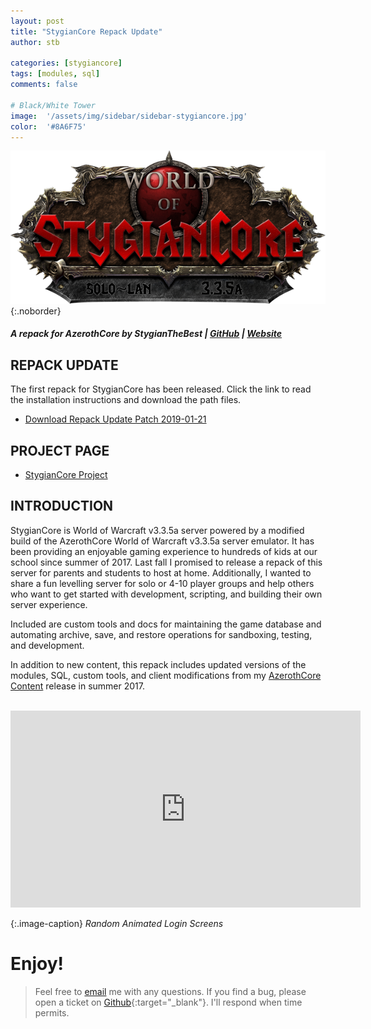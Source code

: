 ```yaml
---
layout: post
title: "StygianCore Repack Update"
author: stb

categories: [stygiancore]
tags: [modules, sql]
comments: false

# Black/White Tower
image: 	'/assets/img/sidebar/sidebar-stygiancore.jpg'
color: 	'#8A6F75'
---
```


![Black Lotus. Stygian.. the best!](/assets/img/logo/world_of_stygiancore.png){:.noborder}

##### A repack for AzerothCore by StygianTheBest | [GitHub](https://github.com/StygianTheBest) | [Website](http://stygianthebest.github.io)

## REPACK UPDATE

The first repack for StygianCore has been released. Click the link to read the installation instructions and download the path files.

- [Download Repack Update Patch 2019-01-21](https://github.com/StygianTheBest/StygianCore/tree/master/Tools/Patch)

## PROJECT PAGE

- [StygianCore Project](http://stygianthebest.github.io/projects/server-stygiancore/)

## INTRODUCTION

StygianCore is World of Warcraft v3.3.5a server powered by a modified build of the AzerothCore World of Warcraft v3.3.5a server emulator. It has been providing an enjoyable gaming experience to hundreds of kids at our school since summer of 2017. Last fall I promised to release a repack of this server for parents and students to host at home. Additionally, I wanted to share a fun levelling server for solo or 4-10 player groups and help others who want to get started with development, scripting, and building their own server experience.

Included are custom tools and docs for maintaining the game database and automating archive, save, and restore operations for sandboxing, testing, and development.

In addition to new content, this repack includes updated versions of the modules, SQL, custom tools, and client modifications from my [AzerothCore Content](https://github.com/StygianTheBest/AzerothCore-Content) release in summer 2017.

<br />
<iframe class="center" width="560" height="315" src="https://www.youtube.com/embed/rsrGbV3kDtg" frameborder="0" allowfullscreen></iframe>

{:.image-caption}
*Random Animated Login Screens*

# Enjoy!
> Feel free to [email](mailto:stygianthebest@protonmail.com?subject=AzerothCore%20Modules) me with any questions. If you find a bug, please open a ticket on [Github](https://github.com/stygianthebest){:target="_blank"}. I'll respond when time permits.